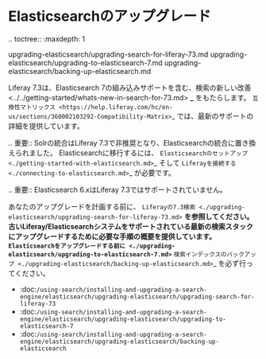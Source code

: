 Elasticsearchのアップグレード
=======================

.. toctree:: :maxdepth: 1

   upgrading-elasticsearch/upgrading-search-for-liferay-73.md upgrading-elasticsearch/upgrading-to-elasticsearch-7.md upgrading-elasticsearch/backing-up-elasticsearch.md

Liferay 7.3は、Elasticsearch 7の組み込みサポートを含む、検索の新しい改善 &lt;../../getting-started/whats-new-in-search-for-73.md&gt;</code> **_** をもたらします。 `互換性マトリックス <https://help.liferay.com/hc/en-us/sections/360002103292-Compatibility-Matrix>`_ では、最新のサポートの詳細を提供しています。

.. 重要:: Solrの統合はLiferay 7.3で非推奨となり、Elasticsearchの統合に置き換えられました。 Elasticsearchに移行するには、 `Elasticsearchのセットアップ <./getting-started-with-elasticsearch.md>`_ そして `Liferayを接続する <./connecting-to-elasticsearch.md>`_ が必要です。

.. 重要:: Elasticsearch 6.xはLiferay 7.3ではサポートされていません。

あなたのアップグレードを計画する前に、 `Liferayの7.3検索 <./upgrading-elasticsearch/upgrading-search-for-liferay-73.md>` **を参照してください。 古いLiferay/Elasticsearchシステムをサポートされている最新の検索スタックにアップグレードするために必要な手順の概要を提供しています。  `Elasticsearchをアップグレードする前に <./upgrading-elasticsearch/upgrading-to-elasticsearch-7.md>`** `検索インデックスのバックアップ <./upgrading-elasticsearch/backing-up-elasticsearch.md>`_   を必ず行ってください。

-  :doc:`/using-search/installing-and-upgrading-a-search-engine/elasticsearch/upgrading-elasticsearch/upgrading-search-for-liferay-73`
-  :doc:`/using-search/installing-and-upgrading-a-search-engine/elasticsearch/upgrading-elasticsearch/upgrading-to-elasticsearch-7`
-  :doc:`/using-search/installing-and-upgrading-a-search-engine/elasticsearch/upgrading-elasticsearch/backing-up-elasticsearch`
